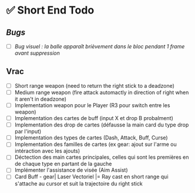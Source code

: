 # ✅ Short End Todo

## *Bugs*
- [ ] *Bug visuel : la balle apparaît brièvement dans le bloc pendant 1 frame avant suppression*

## Vrac
- [ ] Short range weapon (need to return the right stick to a deadzone)
- [ ] Medium range weapon (fire attack automactly in direction of right when it aren't in deadzone)
- [ ] Implementation weapon pour le Player (R3 pour switch entre les weapon)
- [ ] Implementation des cartes de buff (input X et drop B probalment)
- [ ] Implementation des drop de cartes (défausse la main card du type drop par l'input)
- [ ] Implementation des types de cartes (Dash, Attack, Buff, Curse)
- [ ] Implementation des familles de cartes (ex gear: ajout sur l'arme ou intéraction avec les ajouts)
- [ ] Déctection des main cartes principales, celles qui sont les premières en de chaque type en partant de la gauche
- [ ] Implémenter l'assistance de visée (Aim Assist)
- [ ] Card Buff - gear| Laser Vectoriel |= Ray cast en short range qui s'attache au cursor et suit la trajectoire du right stick
